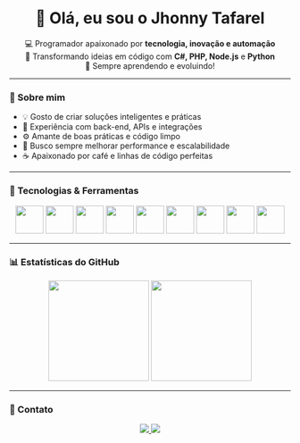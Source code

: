 <h1 align="center">👋 Olá, eu sou o Jhonny Tafarel</h1>

<p align="center">
  💻 Programador apaixonado por <b>tecnologia, inovação e automação</b><br>
  🚀 Transformando ideias em código com <b>C#, PHP, Node.js</b> e <b>Python</b><br>
  🧠 Sempre aprendendo e evoluindo!
</p>

---

### 🚀 Sobre mim
- 💡 Gosto de criar soluções inteligentes e práticas  
- 🧰 Experiência com back-end, APIs e integrações  
- ⚙️ Amante de boas práticas e código limpo  
- 🎯 Busco sempre melhorar performance e escalabilidade  
- ☕ Apaixonado por café e linhas de código perfeitas  

---

### 🧠 Tecnologias & Ferramentas
<p align="center">
  <img src="https://cdn.jsdelivr.net/gh/devicons/devicon/icons/csharp/csharp-original.svg" width="50" height="50"/>
  <img src="https://cdn.jsdelivr.net/gh/devicons/devicon/icons/php/php-original.svg" width="50" height="50"/>
  <img src="https://cdn.jsdelivr.net/gh/devicons/devicon/icons/nodejs/nodejs-original.svg" width="50" height="50"/>
  <img src="https://cdn.jsdelivr.net/gh/devicons/devicon/icons/python/python-original.svg" width="50" height="50"/>
  <img src="https://cdn.jsdelivr.net/gh/devicons/devicon/icons/javascript/javascript-original.svg" width="50" height="50"/>
  <img src="https://cdn.jsdelivr.net/gh/devicons/devicon/icons/html5/html5-original.svg" width="50" height="50"/>
  <img src="https://cdn.jsdelivr.net/gh/devicons/devicon/icons/css3/css3-original.svg" width="50" height="50"/>
  <img src="https://cdn.jsdelivr.net/gh/devicons/devicon/icons/git/git-original.svg" width="50" height="50"/>
  <img src="https://cdn.jsdelivr.net/gh/devicons/devicon/icons/docker/docker-original.svg" width="50" height="50"/>
</p>

---

### 📊 Estatísticas do GitHub
<p align="center">
  <img height="180em" src="https://github-readme-stats.vercel.app/api?username=jhonnytafarelxd&show_icons=true&theme=tokyonight"/>
  <img height="180em" src="https://github-readme-stats.vercel.app/api/top-langs/?username=jhonnytafarelxd&layout=compact&theme=tokyonight"/>
</p>

---

### 🔗 Contato
<p align="center">
  <a href="mailto:jhonnytafarel@gmail.com">
    <img src="https://img.shields.io/badge/Gmail-D14836?style=for-the-badge&logo=gmail&logoColor=white"/>
  </a>
  <a href="https://github.com/jhonnytafarelxd">
    <img src="https://img.shields.io/badge/GitHub-171515?style=for-the-badge&logo=github&logoColor=white"/>
  </a>
</p>

